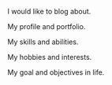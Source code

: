 I would like to blog about.

My profile and portfolio.

My skills and abilities.

My hobbies and interests.

My goal and objectives in life.
